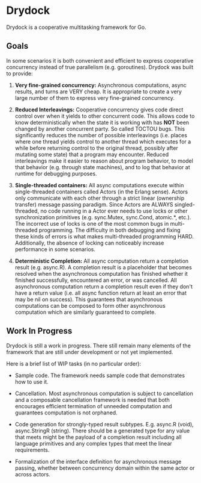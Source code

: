 # Drydock
Drydock is a cooperative multitasking framework for Go.

## Goals
In some scenarios it is both convenient and efficient to express cooperative concurrency instead of
true parallelism (e.g. goroutines).  Drydock was built to provide:

1.  **Very fine-grained concurrency:**  Asynchronous computations, async results, and turns are VERY
cheap.  It is appropriate to create a very large number of them to express very fine-grained
concurrency.

2.  **Reduced Interleavings:**  Cooperative concurrency gives code direct control over when it
yields to other concurrent code.  This allows code to know deterministically when the state it is
working with has **NOT** been changed by another concurrent party.  So called TOCTOU bugs.  This
significantly reduces the number of possible interleavings (i.e. places where one thread yields
control to another thread which executes for a while before returning control to the original
thread, possibly after mutating some state) that a program may encounter. Reduced interleavings make
it easier to reason about program behavior, to model that behavior (e.g. through state machines),
and to log that behavior at runtime for debugging purposes.

3.  **Single-threaded containers:**  All async computations execute within single-threaded
containers called Actors (in the Erlang sense).  Actors only communicate with each other through a
strict linear (ownership transfer) message passing paradigm.  Since Actors are ALWAYS singled-
threaded, no code running in a Actor ever needs to use locks or other synchronization primitives
(e.g. sync.Mutex, sync.Cond, atomic.*, etc.).  The incorrect use of locks is one of the most common
bugs in multi-threaded programming.  The difficulty in both debugging and fixing these kinds of
errors is what makes multi-threaded programming HARD.  Additionally, the absence of locking can
noticeably increase performance in some scenarios.

4.  **Deterministic Completion:**  All async computation return a completion result (e.g. async.R).
A completion result is a placeholder that becomes resolved when the asynchronous computation has
finished whether it finished successfully, encountered an error, or was cancelled.  All asynchronous
computation return a completion result even if they don't have a return value (i.e. all async
function return at least an error that may be nil on success).  This guarantees that asynchronous
computations can be composed to form other asynchronous computation which are similarly guaranteed
to complete.

## Work In Progress

Drydock is still a work in progress.  There still remain many elements of the framework that are
still under development or not yet implemented.

Here is a brief list of WIP tasks (in no particular order):

* Sample code.  The framework needs sample code that demonstrates how to use it.

* Cancellation.  Most asynchronous computation is subject to cancellation and a composable 
cancellation framework is needed that both encourages efficient termination of unneeded computation 
and guarantees computation is not orphaned.

* Code generation for strongly-typed result subtypes.  E.g. async.R (void),  async.StringR (string).
There should be a generated type for any value that meets might be the payload of a completion
result including all language primitives and any complex types that meet the linear requirements.

* Formalization of the interface definition for asynchronous message passing, whether between 
concurrency domain within the same actor or across actors.
